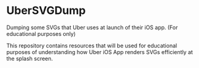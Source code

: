 # UberSVGDump
Dumping some SVGs that Uber uses at launch of their iOS app. (For educational purposes only)

This repository contains resources that will be used for educational purposes of understanding how Uber iOS App renders SVGs efficiently at the splash screen.
